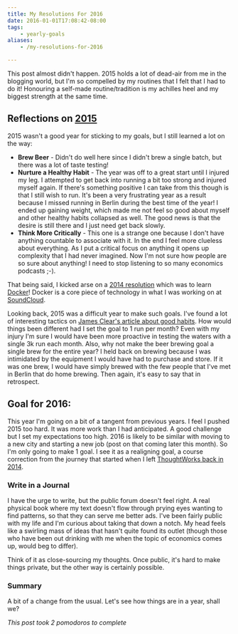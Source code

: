 ```yaml
---
title: My Resolutions For 2016
date: 2016-01-01T17:08:42-08:00
tags:
    - yearly-goals
aliases:
    - /my-resolutions-for-2016

---
```



This post almost didn't happen. 2015 holds a lot of dead-air from me in the blogging world, but I'm so compelled by my
routines that I felt that I had to do it! Honouring a self-made routine/tradition is my achilles heel and my biggest
strength at the same time.

## Reflections on [2015][2015-post]

2015 wasn't a good year for sticking to my goals, but I still learned a lot on the way:

* **Brew Beer** - Didn't do well here since I didn't brew a single batch, but there was a lot of taste testing!
* **Nurture a Healthy Habit** - The year was off to a great start until I injured my leg. I attempted to get back into
  running a bit too strong and injured myself again. If there's something positive I can take from this though is
  that I still wish to run. It's been a very frustrating year as a result because I missed running in Berlin during
  the best time of the year! I ended up gaining weight, which made me not feel so good about myself and other healthy
  habits collapsed as well. The good news is that the desire is still there and I just need get back slowly.
* **Think More Critically** - This one is a strange one because I don't have anything countable to associate with it. In the
  end I feel more clueless about everything. As I put a critical focus on anything it opens up complexity that I had
  never imagined. Now I'm not sure how people are so sure about anything! I need to stop listening to so many economics
  podcasts ;-).

That being said, I kicked arse on a [2014 resolution][2014-post] which was to learn [Docker][docker]! Docker is a core
piece of technology in what I was working on at [SoundCloud][soundcloud-post].

Looking back, 2015 was a difficult year to make such goals. I've found a lot of interesting tactics on
[James Clear's article about good habits][james-clear]. How would things been different had I set the goal to 1 run
per month? Even with my injury I'm sure I would have been more proactive in testing the waters with a single 3k run each month.
Also, why not make the beer brewing goal a single brew for the entire year? I held back on brewing because I was
intimidated by the equipment I would have had to purchase and store. If it was one brew, I would have simply
brewed with the few people that I've met in Berlin that do home brewing. Then again, it's easy to say that
in retrospect.

[2015-post]: /my-resolutions-for-2015/
[2014-post]: /my-developer-resolutions-for-2014/
[docker]: https://www.docker.com/
[soundcloud-post]: /joining-soundcloud-and-moving-to-berlin/
[james-clear]: http://jamesclear.com/good-habits

## Goal for 2016:

This year I'm going on a bit of a tangent from previous years. I feel I pushed 2015 too hard. It was more work than I
had anticipated. A good challenge but I set my expectations too high. 2016 is likely to be similar with moving to a new
city and starting a new job (post on that coming later this month). So I'm only going to make 1 goal. I see it as a
realigning goal, a course correction from the journey that started when I left [ThoughtWorks back in 2014][leaving-tw].

[leaving-tw]: /leaving-a-dream-job-and-going-on-an-adventure/

### Write in a Journal

I have the urge to write, but the public forum doesn't feel right. A real physical book where my text doesn't flow
through prying eyes wanting to find patterns, so that they can serve me better ads. I've been
fairly public with my life and I'm curious about taking that down a notch. My head feels like a swirling mass of
ideas that hasn't quite found its outlet (though those who have been out drinking with me when the topic of
economics comes up, would beg to differ).

Think of it as close-sourcing my thoughts. Once public, it's hard to make things private, but the other way is
certainly possible.

### Summary

A bit of a change from the usual. Let's see how things are in a year, shall we?

*This post took 2 pomodoros to complete*


